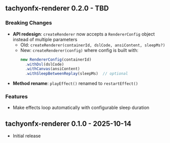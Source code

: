 ## tachyonfx-renderer 0.2.0 - TBD

### Breaking Changes
- **API redesign**: `createRenderer` now accepts a `RendererConfig` object instead of multiple parameters
  - Old: `createRenderer(containerId, dslCode, ansiContent, sleepMs?)`
  - New: `createRenderer(config)` where config is built with:
    ```typescript
    new RendererConfig(containerId)
      .withDsl(dslCode)
      .withCanvas(ansiContent)
      .withSleepBetweenReplay(sleepMs)  // optional
    ```
- **Method rename**: `playEffect()` renamed to `restartEffect()`

### Features
- Make effects loop automatically with configurable sleep duration


## tachyonfx-renderer 0.1.0 - 2025-10-14
- Initial release

